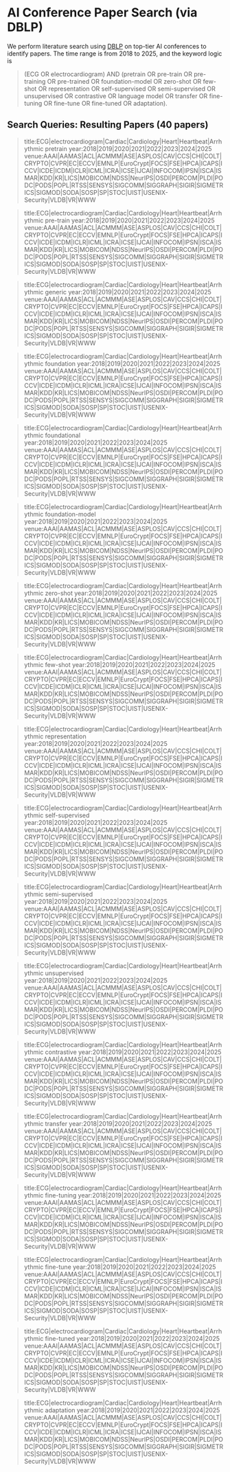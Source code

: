 # AI Conference Paper Search (via DBLP)

We perform literature search using [DBLP](https://dblp.org/) on top-tier AI conferences to identify papers.
The time range is from 2018 to 2025, and the keyword logic is 
>(ECG OR electrocardiogram) AND (pretrain OR pre-train OR pre-training OR pre-trained OR foundation-model OR zero-shot OR few-shot OR representation OR self-supervised OR semi-supervised OR unsupervised OR contrastive OR language model OR transfer OR fine-tuning OR fine-tune OR fine-tuned OR adaptation).

## Search Queries: Resulting Papers (40 papers)

>title:ECG|electrocardiogram|Cardiac|Cardiology|Heart|Heartbeat|Arrhythmic pretrain year:2018|2019|2020|2021|2022|2023|2024|2025 venue:AAAI|AAMAS|ACL|ACMMM|ASE|ASPLOS|CAV|CCS|CHI|COLT|CRYPTO|CVPR|EC|ECCV|EMNLP|EuroCrypt|FOCS|FSE|HPCA|ICAPS|ICCV|ICDE|ICDM|ICLR|ICML|ICRA|ICSE|IJCAI|INFOCOM|IPSN|ISCA|ISMAR|KDD|KR|LICS|MOBICOM|NDSS|NeurIPS|OSDI|PERCOM|PLDI|PODC|PODS|POPL|RTSS|SENSYS|SIGCOMM|SIGGRAPH|SIGIR|SIGMETRICS|SIGMOD|SODA|SOSP|SP|STOC|UIST|USENIX-Security|VLDB|VR|WWW

>title:ECG|electrocardiogram|Cardiac|Cardiology|Heart|Heartbeat|Arrhythmic pre-train year:2018|2019|2020|2021|2022|2023|2024|2025 venue:AAAI|AAMAS|ACL|ACMMM|ASE|ASPLOS|CAV|CCS|CHI|COLT|CRYPTO|CVPR|EC|ECCV|EMNLP|EuroCrypt|FOCS|FSE|HPCA|ICAPS|ICCV|ICDE|ICDM|ICLR|ICML|ICRA|ICSE|IJCAI|INFOCOM|IPSN|ISCA|ISMAR|KDD|KR|LICS|MOBICOM|NDSS|NeurIPS|OSDI|PERCOM|PLDI|PODC|PODS|POPL|RTSS|SENSYS|SIGCOMM|SIGGRAPH|SIGIR|SIGMETRICS|SIGMOD|SODA|SOSP|SP|STOC|UIST|USENIX-Security|VLDB|VR|WWW

>title:ECG|electrocardiogram|Cardiac|Cardiology|Heart|Heartbeat|Arrhythmic generic year:2018|2019|2020|2021|2022|2023|2024|2025 venue:AAAI|AAMAS|ACL|ACMMM|ASE|ASPLOS|CAV|CCS|CHI|COLT|CRYPTO|CVPR|EC|ECCV|EMNLP|EuroCrypt|FOCS|FSE|HPCA|ICAPS|ICCV|ICDE|ICDM|ICLR|ICML|ICRA|ICSE|IJCAI|INFOCOM|IPSN|ISCA|ISMAR|KDD|KR|LICS|MOBICOM|NDSS|NeurIPS|OSDI|PERCOM|PLDI|PODC|PODS|POPL|RTSS|SENSYS|SIGCOMM|SIGGRAPH|SIGIR|SIGMETRICS|SIGMOD|SODA|SOSP|SP|STOC|UIST|USENIX-Security|VLDB|VR|WWW

>title:ECG|electrocardiogram|Cardiac|Cardiology|Heart|Heartbeat|Arrhythmic foundation year:2018|2019|2020|2021|2022|2023|2024|2025 venue:AAAI|AAMAS|ACL|ACMMM|ASE|ASPLOS|CAV|CCS|CHI|COLT|CRYPTO|CVPR|EC|ECCV|EMNLP|EuroCrypt|FOCS|FSE|HPCA|ICAPS|ICCV|ICDE|ICDM|ICLR|ICML|ICRA|ICSE|IJCAI|INFOCOM|IPSN|ISCA|ISMAR|KDD|KR|LICS|MOBICOM|NDSS|NeurIPS|OSDI|PERCOM|PLDI|PODC|PODS|POPL|RTSS|SENSYS|SIGCOMM|SIGGRAPH|SIGIR|SIGMETRICS|SIGMOD|SODA|SOSP|SP|STOC|UIST|USENIX-Security|VLDB|VR|WWW

>title:ECG|electrocardiogram|Cardiac|Cardiology|Heart|Heartbeat|Arrhythmic foundational year:2018|2019|2020|2021|2022|2023|2024|2025 venue:AAAI|AAMAS|ACL|ACMMM|ASE|ASPLOS|CAV|CCS|CHI|COLT|CRYPTO|CVPR|EC|ECCV|EMNLP|EuroCrypt|FOCS|FSE|HPCA|ICAPS|ICCV|ICDE|ICDM|ICLR|ICML|ICRA|ICSE|IJCAI|INFOCOM|IPSN|ISCA|ISMAR|KDD|KR|LICS|MOBICOM|NDSS|NeurIPS|OSDI|PERCOM|PLDI|PODC|PODS|POPL|RTSS|SENSYS|SIGCOMM|SIGGRAPH|SIGIR|SIGMETRICS|SIGMOD|SODA|SOSP|SP|STOC|UIST|USENIX-Security|VLDB|VR|WWW

>title:ECG|electrocardiogram|Cardiac|Cardiology|Heart|Heartbeat|Arrhythmic foundation-model year:2018|2019|2020|2021|2022|2023|2024|2025 venue:AAAI|AAMAS|ACL|ACMMM|ASE|ASPLOS|CAV|CCS|CHI|COLT|CRYPTO|CVPR|EC|ECCV|EMNLP|EuroCrypt|FOCS|FSE|HPCA|ICAPS|ICCV|ICDE|ICDM|ICLR|ICML|ICRA|ICSE|IJCAI|INFOCOM|IPSN|ISCA|ISMAR|KDD|KR|LICS|MOBICOM|NDSS|NeurIPS|OSDI|PERCOM|PLDI|PODC|PODS|POPL|RTSS|SENSYS|SIGCOMM|SIGGRAPH|SIGIR|SIGMETRICS|SIGMOD|SODA|SOSP|SP|STOC|UIST|USENIX-Security|VLDB|VR|WWW

>title:ECG|electrocardiogram|Cardiac|Cardiology|Heart|Heartbeat|Arrhythmic zero-shot year:2018|2019|2020|2021|2022|2023|2024|2025 venue:AAAI|AAMAS|ACL|ACMMM|ASE|ASPLOS|CAV|CCS|CHI|COLT|CRYPTO|CVPR|EC|ECCV|EMNLP|EuroCrypt|FOCS|FSE|HPCA|ICAPS|ICCV|ICDE|ICDM|ICLR|ICML|ICRA|ICSE|IJCAI|INFOCOM|IPSN|ISCA|ISMAR|KDD|KR|LICS|MOBICOM|NDSS|NeurIPS|OSDI|PERCOM|PLDI|PODC|PODS|POPL|RTSS|SENSYS|SIGCOMM|SIGGRAPH|SIGIR|SIGMETRICS|SIGMOD|SODA|SOSP|SP|STOC|UIST|USENIX-Security|VLDB|VR|WWW

>title:ECG|electrocardiogram|Cardiac|Cardiology|Heart|Heartbeat|Arrhythmic few-shot year:2018|2019|2020|2021|2022|2023|2024|2025 venue:AAAI|AAMAS|ACL|ACMMM|ASE|ASPLOS|CAV|CCS|CHI|COLT|CRYPTO|CVPR|EC|ECCV|EMNLP|EuroCrypt|FOCS|FSE|HPCA|ICAPS|ICCV|ICDE|ICDM|ICLR|ICML|ICRA|ICSE|IJCAI|INFOCOM|IPSN|ISCA|ISMAR|KDD|KR|LICS|MOBICOM|NDSS|NeurIPS|OSDI|PERCOM|PLDI|PODC|PODS|POPL|RTSS|SENSYS|SIGCOMM|SIGGRAPH|SIGIR|SIGMETRICS|SIGMOD|SODA|SOSP|SP|STOC|UIST|USENIX-Security|VLDB|VR|WWW

>title:ECG|electrocardiogram|Cardiac|Cardiology|Heart|Heartbeat|Arrhythmic representation year:2018|2019|2020|2021|2022|2023|2024|2025 venue:AAAI|AAMAS|ACL|ACMMM|ASE|ASPLOS|CAV|CCS|CHI|COLT|CRYPTO|CVPR|EC|ECCV|EMNLP|EuroCrypt|FOCS|FSE|HPCA|ICAPS|ICCV|ICDE|ICDM|ICLR|ICML|ICRA|ICSE|IJCAI|INFOCOM|IPSN|ISCA|ISMAR|KDD|KR|LICS|MOBICOM|NDSS|NeurIPS|OSDI|PERCOM|PLDI|PODC|PODS|POPL|RTSS|SENSYS|SIGCOMM|SIGGRAPH|SIGIR|SIGMETRICS|SIGMOD|SODA|SOSP|SP|STOC|UIST|USENIX-Security|VLDB|VR|WWW

>title:ECG|electrocardiogram|Cardiac|Cardiology|Heart|Heartbeat|Arrhythmic self-supervised year:2018|2019|2020|2021|2022|2023|2024|2025 venue:AAAI|AAMAS|ACL|ACMMM|ASE|ASPLOS|CAV|CCS|CHI|COLT|CRYPTO|CVPR|EC|ECCV|EMNLP|EuroCrypt|FOCS|FSE|HPCA|ICAPS|ICCV|ICDE|ICDM|ICLR|ICML|ICRA|ICSE|IJCAI|INFOCOM|IPSN|ISCA|ISMAR|KDD|KR|LICS|MOBICOM|NDSS|NeurIPS|OSDI|PERCOM|PLDI|PODC|PODS|POPL|RTSS|SENSYS|SIGCOMM|SIGGRAPH|SIGIR|SIGMETRICS|SIGMOD|SODA|SOSP|SP|STOC|UIST|USENIX-Security|VLDB|VR|WWW

>title:ECG|electrocardiogram|Cardiac|Cardiology|Heart|Heartbeat|Arrhythmic semi-supervised year:2018|2019|2020|2021|2022|2023|2024|2025 venue:AAAI|AAMAS|ACL|ACMMM|ASE|ASPLOS|CAV|CCS|CHI|COLT|CRYPTO|CVPR|EC|ECCV|EMNLP|EuroCrypt|FOCS|FSE|HPCA|ICAPS|ICCV|ICDE|ICDM|ICLR|ICML|ICRA|ICSE|IJCAI|INFOCOM|IPSN|ISCA|ISMAR|KDD|KR|LICS|MOBICOM|NDSS|NeurIPS|OSDI|PERCOM|PLDI|PODC|PODS|POPL|RTSS|SENSYS|SIGCOMM|SIGGRAPH|SIGIR|SIGMETRICS|SIGMOD|SODA|SOSP|SP|STOC|UIST|USENIX-Security|VLDB|VR|WWW

>title:ECG|electrocardiogram|Cardiac|Cardiology|Heart|Heartbeat|Arrhythmic unsupervised year:2018|2019|2020|2021|2022|2023|2024|2025 venue:AAAI|AAMAS|ACL|ACMMM|ASE|ASPLOS|CAV|CCS|CHI|COLT|CRYPTO|CVPR|EC|ECCV|EMNLP|EuroCrypt|FOCS|FSE|HPCA|ICAPS|ICCV|ICDE|ICDM|ICLR|ICML|ICRA|ICSE|IJCAI|INFOCOM|IPSN|ISCA|ISMAR|KDD|KR|LICS|MOBICOM|NDSS|NeurIPS|OSDI|PERCOM|PLDI|PODC|PODS|POPL|RTSS|SENSYS|SIGCOMM|SIGGRAPH|SIGIR|SIGMETRICS|SIGMOD|SODA|SOSP|SP|STOC|UIST|USENIX-Security|VLDB|VR|WWW

>title:ECG|electrocardiogram|Cardiac|Cardiology|Heart|Heartbeat|Arrhythmic contrastive year:2018|2019|2020|2021|2022|2023|2024|2025 venue:AAAI|AAMAS|ACL|ACMMM|ASE|ASPLOS|CAV|CCS|CHI|COLT|CRYPTO|CVPR|EC|ECCV|EMNLP|EuroCrypt|FOCS|FSE|HPCA|ICAPS|ICCV|ICDE|ICDM|ICLR|ICML|ICRA|ICSE|IJCAI|INFOCOM|IPSN|ISCA|ISMAR|KDD|KR|LICS|MOBICOM|NDSS|NeurIPS|OSDI|PERCOM|PLDI|PODC|PODS|POPL|RTSS|SENSYS|SIGCOMM|SIGGRAPH|SIGIR|SIGMETRICS|SIGMOD|SODA|SOSP|SP|STOC|UIST|USENIX-Security|VLDB|VR|WWW

>title:ECG|electrocardiogram|Cardiac|Cardiology|Heart|Heartbeat|Arrhythmic transfer year:2018|2019|2020|2021|2022|2023|2024|2025 venue:AAAI|AAMAS|ACL|ACMMM|ASE|ASPLOS|CAV|CCS|CHI|COLT|CRYPTO|CVPR|EC|ECCV|EMNLP|EuroCrypt|FOCS|FSE|HPCA|ICAPS|ICCV|ICDE|ICDM|ICLR|ICML|ICRA|ICSE|IJCAI|INFOCOM|IPSN|ISCA|ISMAR|KDD|KR|LICS|MOBICOM|NDSS|NeurIPS|OSDI|PERCOM|PLDI|PODC|PODS|POPL|RTSS|SENSYS|SIGCOMM|SIGGRAPH|SIGIR|SIGMETRICS|SIGMOD|SODA|SOSP|SP|STOC|UIST|USENIX-Security|VLDB|VR|WWW

>title:ECG|electrocardiogram|Cardiac|Cardiology|Heart|Heartbeat|Arrhythmic fine-tuning year:2018|2019|2020|2021|2022|2023|2024|2025 venue:AAAI|AAMAS|ACL|ACMMM|ASE|ASPLOS|CAV|CCS|CHI|COLT|CRYPTO|CVPR|EC|ECCV|EMNLP|EuroCrypt|FOCS|FSE|HPCA|ICAPS|ICCV|ICDE|ICDM|ICLR|ICML|ICRA|ICSE|IJCAI|INFOCOM|IPSN|ISCA|ISMAR|KDD|KR|LICS|MOBICOM|NDSS|NeurIPS|OSDI|PERCOM|PLDI|PODC|PODS|POPL|RTSS|SENSYS|SIGCOMM|SIGGRAPH|SIGIR|SIGMETRICS|SIGMOD|SODA|SOSP|SP|STOC|UIST|USENIX-Security|VLDB|VR|WWW

>title:ECG|electrocardiogram|Cardiac|Cardiology|Heart|Heartbeat|Arrhythmic fine-tune year:2018|2019|2020|2021|2022|2023|2024|2025 venue:AAAI|AAMAS|ACL|ACMMM|ASE|ASPLOS|CAV|CCS|CHI|COLT|CRYPTO|CVPR|EC|ECCV|EMNLP|EuroCrypt|FOCS|FSE|HPCA|ICAPS|ICCV|ICDE|ICDM|ICLR|ICML|ICRA|ICSE|IJCAI|INFOCOM|IPSN|ISCA|ISMAR|KDD|KR|LICS|MOBICOM|NDSS|NeurIPS|OSDI|PERCOM|PLDI|PODC|PODS|POPL|RTSS|SENSYS|SIGCOMM|SIGGRAPH|SIGIR|SIGMETRICS|SIGMOD|SODA|SOSP|SP|STOC|UIST|USENIX-Security|VLDB|VR|WWW

>title:ECG|electrocardiogram|Cardiac|Cardiology|Heart|Heartbeat|Arrhythmic fine-tuned year:2018|2019|2020|2021|2022|2023|2024|2025 venue:AAAI|AAMAS|ACL|ACMMM|ASE|ASPLOS|CAV|CCS|CHI|COLT|CRYPTO|CVPR|EC|ECCV|EMNLP|EuroCrypt|FOCS|FSE|HPCA|ICAPS|ICCV|ICDE|ICDM|ICLR|ICML|ICRA|ICSE|IJCAI|INFOCOM|IPSN|ISCA|ISMAR|KDD|KR|LICS|MOBICOM|NDSS|NeurIPS|OSDI|PERCOM|PLDI|PODC|PODS|POPL|RTSS|SENSYS|SIGCOMM|SIGGRAPH|SIGIR|SIGMETRICS|SIGMOD|SODA|SOSP|SP|STOC|UIST|USENIX-Security|VLDB|VR|WWW

>title:ECG|electrocardiogram|Cardiac|Cardiology|Heart|Heartbeat|Arrhythmic adaptation year:2018|2019|2020|2021|2022|2023|2024|2025 venue:AAAI|AAMAS|ACL|ACMMM|ASE|ASPLOS|CAV|CCS|CHI|COLT|CRYPTO|CVPR|EC|ECCV|EMNLP|EuroCrypt|FOCS|FSE|HPCA|ICAPS|ICCV|ICDE|ICDM|ICLR|ICML|ICRA|ICSE|IJCAI|INFOCOM|IPSN|ISCA|ISMAR|KDD|KR|LICS|MOBICOM|NDSS|NeurIPS|OSDI|PERCOM|PLDI|PODC|PODS|POPL|RTSS|SENSYS|SIGCOMM|SIGGRAPH|SIGIR|SIGMETRICS|SIGMOD|SODA|SOSP|SP|STOC|UIST|USENIX-Security|VLDB|VR|WWW
